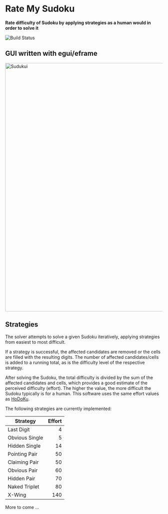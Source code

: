 # Rate My Sudoku

**Rate difficulty of Sudoku by applying strategies as a human would in order to solve it**

![Build Status](https://github.com/607011/sudoku-rater/actions/workflows/main.yml/badge.svg)

## GUI written with egui/eframe

<img width="791" alt="Sudukui" src="https://github.com/user-attachments/assets/b32a10c4-d053-4900-babb-f93a4891a828" />

## Strategies

The solver attempts to solve a given Sudoku iteratively, applying strategies from easiest to most difficult.

If a strategy is successful, the affected candidates are removed or the cells are filled with the resulting digits. The number of affected candidates/cells is added to a running total, as is the difficulty level of the respective strategy.

After solving the Sudoku, the total difficulty is divided by the sum of the affected candidates and cells, which provides a good estimate of the perceived difficulty (effort). The higher the value, the more difficult the Sudoku typically is for a human. This software uses the same effort values as [HoDoKu](https://hodoku.sourceforge.net/).

The following strategies are currently implemented:

| Strategy               | Effort |
| ---------------------- | ------:|
| Last Digit             |      4 |
| Obvious Single         |      5 |
| Hidden Single          |     14 |
| Pointing Pair          |     50 |
| Claiming Pair          |     50 |
| Obvious Pair           |     60 |
| Hidden Pair            |     70 |
| Naked Triplet          |     80 |
| X-Wing                 |    140 |

More to come …
